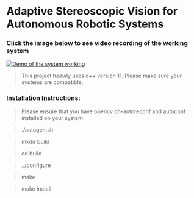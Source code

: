 # Adaptive Stereoscopic Vision for Autonomous Robotic Systems

### Click the image below to see video recording of the working system

[![Demo of the system working](https://i1.ytimg.com/vi/-GAk8S4n-2I/0.jpg)](https://www.youtube.com/watch?v=-GAk8S4n-2I)


> This project heavily uses c++ version 11. Please make sure your systems are compatible.

### Installation Instructions:

> Please ensure that you have opencv dh-autoreconf and autoconf installed on your system

> ./autogen.sh

> mkdir build

> cd build

> ../configure

> make

> make install
